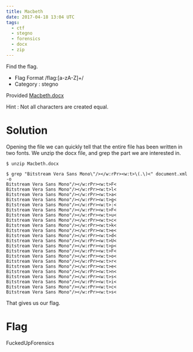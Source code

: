 ```yaml
---
title: Macbeth
date: 2017-04-18 13:04 UTC
tags:
  - ctf
  - stegno
  - forensics
  - docx
  - zip
---
```


Find the flag.

- Flag Format /flag:[a-zA-Z]+/
- Category : stegno

Provided [Macbeth.docx](2017-04-18-macbeth/Macbeth.docx)

Hint : Not all characters are created equal.

Solution
========

Opening the file we can quickly tell that the entire file has been written in two fonts. We unzip the docx file, and grep the part we are interested in.

    $ unzip Macbeth.docx

    $ grep "Bitstream Vera Sans Mono\"/></w:rPr><w:t>\(.\)<" document.xml -o
    Bitstream Vera Sans Mono"/></w:rPr><w:t>F<
    Bitstream Vera Sans Mono"/></w:rPr><w:t>l<
    Bitstream Vera Sans Mono"/></w:rPr><w:t>a<
    Bitstream Vera Sans Mono"/></w:rPr><w:t>g<
    Bitstream Vera Sans Mono"/></w:rPr><w:t>:<
    Bitstream Vera Sans Mono"/></w:rPr><w:t>F<
    Bitstream Vera Sans Mono"/></w:rPr><w:t>u<
    Bitstream Vera Sans Mono"/></w:rPr><w:t>c<
    Bitstream Vera Sans Mono"/></w:rPr><w:t>k<
    Bitstream Vera Sans Mono"/></w:rPr><w:t>e<
    Bitstream Vera Sans Mono"/></w:rPr><w:t>d<
    Bitstream Vera Sans Mono"/></w:rPr><w:t>U<
    Bitstream Vera Sans Mono"/></w:rPr><w:t>p<
    Bitstream Vera Sans Mono"/></w:rPr><w:t>F<
    Bitstream Vera Sans Mono"/></w:rPr><w:t>o<
    Bitstream Vera Sans Mono"/></w:rPr><w:t>r<
    Bitstream Vera Sans Mono"/></w:rPr><w:t>e<
    Bitstream Vera Sans Mono"/></w:rPr><w:t>n<
    Bitstream Vera Sans Mono"/></w:rPr><w:t>s<
    Bitstream Vera Sans Mono"/></w:rPr><w:t>i<
    Bitstream Vera Sans Mono"/></w:rPr><w:t>c<
    Bitstream Vera Sans Mono"/></w:rPr><w:t>s<

That gives us our flag.

Flag
====
FuckedUpForensics

